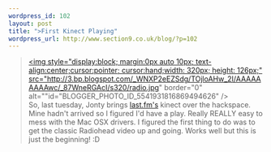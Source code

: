 ```yaml
--- 
wordpress_id: 102
layout: post
title: ">First Kinect Playing"
wordpress_url: http://www.section9.co.uk/blog/?p=102
---
```

><a onblur="try {parent.deselectBloggerImageGracefully();} catch(e) {}" href="http://3.bp.blogspot.com/_WNXP2eEZSdg/TOjloAHw_2I/AAAAAAAAAwc/_87WneRGAcI/s1600/radio.jpg"><img style="display:block; margin:0px auto 10px; text-align:center;cursor:pointer; cursor:hand;width: 320px; height: 126px;" src="http://3.bp.blogspot.com/_WNXP2eEZSdg/TOjloAHw_2I/AAAAAAAAAwc/_87WneRGAcI/s320/radio.jpg" border="0" alt=""id="BLOGGER_PHOTO_ID_5541931816869494626" /></a><br />So, last tuesday, Jonty brings <a href="http://www.last.fm">last.fm's</a> kinect over the hackspace. Mine hadn't arrived so I figured I'd have a play. Really REALLY easy to mess with the Mac OSX drivers. I figured the first thing to do was to get the classic Radiohead video up and going. Works well but this is just the beginning! :D
